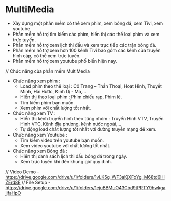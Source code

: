 # MultiMedia
-	Xây dựng một phần mềm có thể xem phim, xem bóng đá, xem Tivi, xem youtube.
-	Phần mềm hổ trợ tìm kiếm các phim, hiển thị các thể loại phim và xem trực tuyến.
-	Phần mềm hỗ trợ xem lịch thi đấu và xem trực tiếp các trận bóng đá.
-	Phần mềm hổ trợ xem hơn 100 kênh Tivi bao gồm các kênh của truyền hình cáp, có thể xem trực tuyến.
-	Phần mềm hổ trợ xem youtube phố biến hiện nay.

// Chức năng của phần mềm MultiMedia
*	Chức năng xem phim :
      -	Load phim theo thể loại : Cổ Trang – Thần Thoại, Hoạt Hình, Thuyết Minh, Hài Hước, Kinh Dị - Ma,…
      -	Hiển thị theo loại phim : Phim chiếu rạp, Phim lẻ.
      - Tìm kiếm phim bạn muốn.
      -	Xem phim với chất lượng tốt nhất.
*	Chức năng xem TV :
      -	Hiển thị kênh truyền hình theo từng nhóm : Truyền Hình VTV, Truyền Hình VTC, Kênh địa phương, kênh nước ngoài,…
      -	Tự động load chất lượng tốt nhất với đường truyền mạng để xem.
*	Chức năng xem Youtube :
      -	Tìm kiếm video trên youtube bạn muốn.
      -	Xem video youtube với chất lượng tốt nhất.
*	Chức năng xem Bóng đá :
      -	Hiển thị danh sách lịch thi đấu bóng đá trong ngày.
      -	Xem trực tuyến khi đến khung giờ quy định.

// Video Demo
      - https://drive.google.com/drive/u/1/folders/1vLK5g_WF3aKjXFxYg_M68td6HiZErd8E
// File Setup
      - https://drive.google.com/drive/u/1/folders/1ejuBBMuO43Cbd9tPRTY9hwkgajjfaHpO
